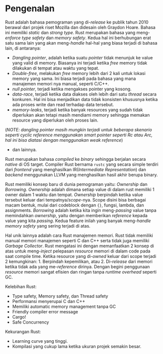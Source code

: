 # Pengenalan #

Rust adalah bahasa pemograman yang di-*release* ke publik tahun 2010 berawal dari projek riset Mozilla dan didesain oleh Graydon Hoare. Bahasa ini memiliki *static* dan *strong type*. Rust merupakan bahasa yang meng-*enforce* *type safety* dan *memory safety*. Kedua hal ini berhubungan erat satu sama lain yang akan meng-*handle* hal-hal yang biasa terjadi di bahasa lain, di antaranya:
- *Dangling pointer*, adalah ketika suatu *pointer* tidak menunjuk ke value yang valid di memory. Biasanya ini terjadi ketika *free* memory tidak dilakukan di tempat atau waktu yang tepat.
- *Double-free*, melakukan *free* memory lebih dari 2 kali untuk lokasi memory yang sama. Ini biasa terjadi pada bahasa yang mana manajemen memori nya manual, seperti C/C++.
- *null pointer*, terjadi ketika mengakses pointer yang kosong.
- *data-race*, terjadi ketika data diakses oleh lebih dari satu *thread* secara konkuren. Hal ini bisa menjadikan data tidak konsisten khususnya ketika ada proses write dan read terhadap data tersebut.
- *memory-leaks*, terjadi ketika banyak resources yang sudah tidak diperlukan akan tetapi masih mendiami memory sehingga memakan resource yang diperlukan oleh proses lain.

(*NOTE: dangling pointer masih mungkin terjadi untuk beberapa skenario seperti cyclic reference menggunakan smart pointer seperti Rc atau Arc, hal ini bisa diatasi dengan menggunakan weak reference*)
- dan lainnya.

Rust merupakan bahasa *compiled* ke *binary* sehingga berjalan secara *native* di OS target. Compiler Rust bernama `rustc` yang secara simple terdiri dari *frontend* yang menghasilkan IR(*Intermediate Representation*) dan *backend* menggunakan LLVM yang menghasilkan hasil akhir berupa binary.

Rust memiliki konsep baru di dunia pemograman yaitu: *Ownership* dan *Borrowing*. 
*Ownership* adalah dimana setiap value di dalam rust memiliki 1 owner dalam 1 waktu dan tempat. *Ownership* berpindah ketika value tersebut keluar dari tempatnya/*scope*-nya. Scope disini bisa berbagai macam bentuk, mulai dari codeblock dengan `{}`, fungsi, lambda, dan assignments. *Borrowing* adalah ketika kita ingin meng-*passing* value tanpa memindahkan *ownership*, yaitu dengan memberikan *reference* kepada value yang kita *passing*. Kedua feature inilah yang banyak meng-*handle* *memory safety* yang sering terjadi di atas.

Hal unik lainnya adalah cara Rust manajemen memori. Rust tidak memiliki manual memori manajemen seperti C dan C++ serta tidak juga memiliki *Garbage Collector*. Rust mengatasi ini dengan memanfaatkan 2 konsep di atas untuk meng-*inject* pelepasan *resource* memori di dalam code pada saat compile time. Ketika resource yang di-*owned* keluar dari scope terjadi 2 kemungkinan: 1. Berpindah kepemilikan, atau 2. Di-*release* dari memori ketika tidak ada yang me-*reference* dirinya. Dengan begini penggunaan *resource* memori sangat efisien dan ringan tanpa *runtime overhead* seperti GC.

Kelebihan Rust:
- Type safety, Memory safety, dan Thread safety
- Performansi menyerupai C dan C++
- Memiliki automatic memory management tanpa GC
- Friendly compiler error message
- Cargo!
- Safe Concurrency

Kekurangan Rust:
- Learning curve yang tinggi.
- Kompilasi yang cukup lama ketika ukuran projek semakin besar.